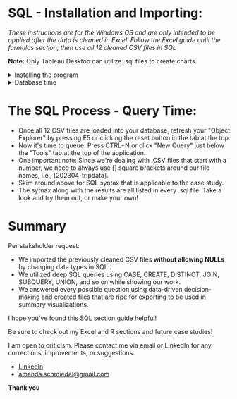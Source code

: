 # SQL - Installation and Importing:                                      
*These instructions are for the Windows OS and are only intended to be applied after the data is cleaned in Excel. Follow the Excel guide until the formulas section, then use all 12 cleaned CSV files in SQL*

**Note:** Only Tableau Desktop can utilize .sql files to create charts.

<details>
<summary> Installing the program </summary>
<ol>
<li> Download and install SSMS 20.1; it will be your SQL program: https://learn.microsoft.com/en-us/sql/ssms/download-sql-server-management-studio-ssms?view=sql-server-ver16#download-ssms </li>
<li> You still need a server. Download and install the "Express" server for SQL: https://www.microsoft.com/en-us/sql-server/sql-server-downloads </li>
<li> Launch SQL Server Management Studio 20 </li>
<li> Make sure: </li> 
<ul>
<li>Server type: Database Engine</li>
<li>Server name: should be set to your PC name \SQLEXPRESS</li>
<li>Authentication: Windows Authentication</li>

 * To fix the common server error go to "Options" > "Connection Properties," check the "Trust server certificate" box, and then click "Connect" at the bottom.
</ul>
</ol>
 
  *Now you're up and running, awesome job!*
  
</details>  

<details>
<summary> Database time </summary> 
 
 **We are logged into SSMS already**
 
<ol>
 <li> To your left is the "Object Explorer; this is our nexus.</li>
 <li> Right-click on the "Databases" folder and create a "New Database." Name it "SQL Case Study 1." Click OK.</li>
 <li> Now right-click your new database > Tasks > Import Flat File </li>
 <li> A pop up window appears; click Next. Browse your hard drive for the CSV files folder we made earlier.</li>
 <li> A preview appears; do a quick check that all the column names are as intended. Then click Next.</li>
 <li> Here is where you can assign any columns to be primary keys, which prevents duplicate data, enhances queries, and benefits your ability to establish relationships. All that serves no purpose for this situation. </li>
 <li> Here is also where you can "Allow nulls" essentially saying get this column in the database at any cost of integrity. <em>A selection we want to use sparingly as good practice </em>. </li>
 <li>SQL automatically generates its best guess as to what the data type is for each column and is likely going to interpret "ride_length" as multiple different data types because some sheets have longer than 24-hour durations, which complicates things (<em>and is also why normally we'd ask to remove them in a real data analysis stakeholder situation</em>). Our job is to make sure the data type is consistent throughout all 12 files. These are the three you may see and why SQL chose them:
 <ul>
    <li>**datetime:** This will auto-populate by SQL when data exceeds 25-39 hours. A fair alternative to the "time" data type with moderately small SQL syntax alterations.</li>
  <li>**nvarchar(50):** This will auto-populate when durations are over 40 hours. The syntax needed to coerce this data type  <em>is</em> workable but verbose, if you like a challenge "this is the way". </li>
  <li>**time:** This will auto-populate by SQL when the data **does not** exceed 25 hours and what I **suggest** you change all 12 to. This also means altering your Excel sheets again using "Sort" to remove entries above 25 hours if you did not do so in the Excel guide already.</li>
  
  ### **Make sure you follow step 8; we need consistency**
  
</ul>
</li>
<li> Our new tables are stored inside the "Tables" folder, which is inside our "SQL Case Study 1" database. </li>
 </ol>
 
 ## Troubleshooting time:
 <ol>
 <li> Ironically, columns "start_station_name" and "end_station_name *may* have too many characters for proper processing. If you have that situation. We have two options:</li>
 <ol>
  <li>Edit the CSV files to fit the nvarchar length requirements, which would take ages due to the size of the CSVs.</li>
<li> Change their data types to nvarchar(100), allowing up to 100 characters, or nvarchar(MAX), allowing for what is basically infinite.</li>
 </ol>

 <li>Now time to load all the other sheets</li> 
</ol>
 
*We managed to load LARGE CSV files into SQL without allowing NULLs. Any employer would be proud of our efforts!*
</details>  


# The SQL Process - Query Time:

* Once all 12 CSV files are loaded into your database, refresh your "Object Explorer" by pressing F5 or clicking the reset button in the tab at the top.
* Now it's time to queue. Press CTRL+N or click "New Query" just below the "Tools" tab at the top of the application. 
* One important note: Since we're dealing with .CSV files that start with a number, we need to always use [] square brackets around our file names, i.e., [202304-tripdata].
* Skim around above for SQL syntax that is applicable to the case study.
* The sytnax along with the results are all listed in every .sql file. Take a look and try them out, or make your own!


# Summary
Per stakeholder request: 
* We imported the previously cleaned CSV files **without allowing NULLs** by changing data types in SQL .
* We utilized deep SQL queries using CASE, CREATE, DISTINCT, JOIN, SUBQUERY, UNION, and so on while showing our work.
* We answered every possible question using data-driven decision-making and created files that are ripe for exporting to be used in summary visualizations. 

I hope you've found this SQL section guide helpful!

Be sure to check out my Excel and R sections and future case studies!

I am open to criticism. Please contact me via email or LinkedIn for any
corrections, improvements, or suggestions.

-   [LinkedIn](https://www.linkedin.com/in/amanda-schmiedel/)
-   [amanda.schmiedel@gmail.com](mailto:amanda.schmiedel@gmail.com)

**Thank you**
